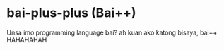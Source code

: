 # bai-plus-plus (Bai++)
Unsa imo programming language bai? ah kuan ako katong bisaya, bai++ HAHAHAHAH

